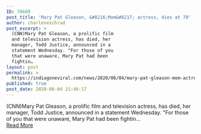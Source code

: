 ```yaml
---
ID: 78689
post_title: 'Mary Pat Gleason, &#8216;Mom&#8217; actress, dies at 70'
author: charleneschrad
post_excerpt: >
  (CNN)Mary Pat Gleason, a prolific film
  and television actress, has died, her
  manager, Todd Justice, announced in a
  statement Wednesday. "For those of you
  that were unaware, Mary Pat had been
  fightin…
layout: post
permalink: >
  https://indiagoneviral.com/news/2020/06/04/mary-pat-gleason-mom-actress-dies-at-70/78689/charleneschrad/
published: true
post_date: 2020-06-04 21:46:17
---
```

(CNN)Mary Pat Gleason, a prolific film and television actress, has died, her manager, Todd Justice, announced in a statement Wednesday.
"For those of you that were unaware, Mary Pat had been fightin… <br/><a href="https://www.cnn.com/2020/06/04/entertainment/mary-pat-gleason-died/index.html" class="button purchase" rel="nofollow noopener noreferrer" target="_blank">Read More</a>